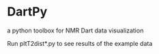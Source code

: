 # DartPy
a python toolbox for NMR Dart data visualization

Run pltT2dist*.py to see results of the example data
